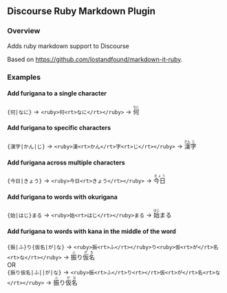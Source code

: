 ## Discourse Ruby Markdown Plugin

### Overview

Adds ruby markdown support to Discourse

Based on https://github.com/lostandfound/markdown-it-ruby.

### Examples

#### Add furigana to a single character
`{何|なに}` &rarr; `<ruby>何<rt>なに</rt></ruby>` &rarr; <ruby>何<rt>なに</rt></ruby>

#### Add furigana to specific characters

`{漢字|かん|じ}` &rarr; `<ruby>漢<rt>かん</rt>字<rt>じ</rt></ruby>` &rarr; <ruby>漢<rt>かん</rt>字<rt>じ</rt></ruby>

#### Add furigana across multiple characters
`{今日|きょう}` &rarr; `<ruby>今日<rt>きょう</rt></ruby>` &rarr; <ruby>今日<rt>きょう</rt></ruby>

#### Add furigana to words with okurigana
`{始|はじ}まる` &rarr; `<ruby>始<rt>はじ</rt></ruby>まる` &rarr; <ruby>始<rt>はじ</rt></ruby>まる

#### Add furigana to words with kana in the middle of the word
`{振|ふ}り{仮名|が|な}` &rarr; `<ruby>振<rt>ふ</rt></ruby>り<ruby>仮<rt>が</rt>名<rt>な</rt></ruby>` &rarr; <ruby>振<rt>ふ</rt></ruby>り<ruby>仮<rt>が</rt>名<rt>な</rt></ruby>
<br/>
OR
<br/>
`{振り仮名|ふ||が|な}` &rarr; `<ruby>振<rt>ふ</rt>り<rt></rt>仮<rt>が</rt>名<rt>な</rt></ruby>` &rarr; <ruby>振<rt>ふ</rt>り<rt></rt>仮<rt>が</rt>名<rt>な</rt></ruby>
